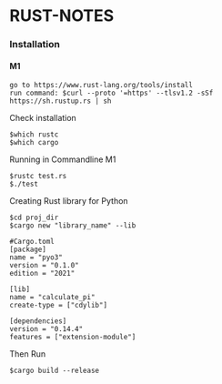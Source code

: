 # RUST-NOTES

### Installation
#### M1
```
go to https://www.rust-lang.org/tools/install
run command: $curl --proto '=https' --tlsv1.2 -sSf https://sh.rustup.rs | sh
```
Check installation
```
$which rustc
$which cargo
```
Running in Commandline M1
```
$rustc test.rs
$./test
```
Creating Rust library for Python
```
$cd proj_dir
$cargo new "library_name" --lib
```
```
#Cargo.toml
[package]
name = "pyo3"
version = "0.1.0"
edition = "2021"

[lib]
name = "calculate_pi"
create-type = ["cdylib"]

[dependencies]
version = "0.14.4"
features = ["extension-module"]
```
Then Run
```
$cargo build --release
```
